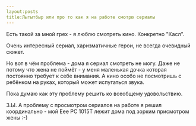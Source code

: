 ```yaml
---
layout:posts
title:Лытытбыр или про то как я на работе смотрю сериалы
---
```

Есть такой за мной грех - я люблю смотреть кино. Конкретно "Касл".

Очень интересный сериал, харизматичные герои, не всегда очевидный сюжет.

Но вот в чём проблема - дома я сериал смотреть не могу. Даже не потому что жена не поймёт - у меня маленькая дочка которая постоянно требует к себе внимания. А кино особо не посмотришь с ребёнком на руках, который может испугаться звука.

Пока думаю как эту проблему решить ко всеобщему удовольствию.

З.Ы. А проблему с просмотром сериалов на работе я решил координально - мой Eee PC 1015T лежит дома под зорким присмотром жены :-)
